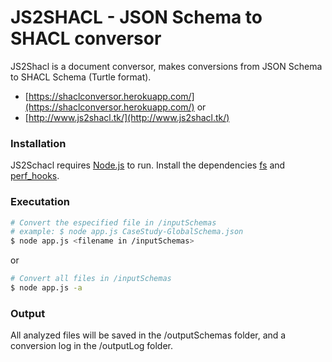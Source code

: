 # JS2SHACL - JSON Schema to SHACL conversor

JS2Shacl is a document conversor, makes conversions from JSON Schema to SHACL Schema (Turtle format).

- [https://shaclconversor.herokuapp.com/](https://shaclconversor.herokuapp.com/)
or
- [http://www.js2shacl.tk/](http://www.js2shacl.tk/)

### Installation

JS2Schacl requires [Node.js](https://nodejs.org/) to run. 
Install the dependencies [fs](https://www.npmjs.com/package/fs) and [perf_hooks](https://www.npmjs.com/package/perf_hooks).

### Executation

```sh
# Convert the especified file in /inputSchemas
# example: $ node app.js CaseStudy-GlobalSchema.json
$ node app.js <filename in /inputSchemas>
```
or

```sh
# Convert all files in /inputSchemas
$ node app.js -a
```

### Output
All analyzed files will be saved in the /outputSchemas folder, and a conversion log in the /outputLog folder.


